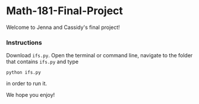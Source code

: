 # Math-181-Final-Project

Welcome to Jenna and Cassidy's final project! 

### Instructions
Download `ifs.py`. Open the terminal or command line, navigate to the folder that contains `ifs.py` and type 
```
python ifs.py
``` 
in order to run it. 

We hope you enjoy! 
